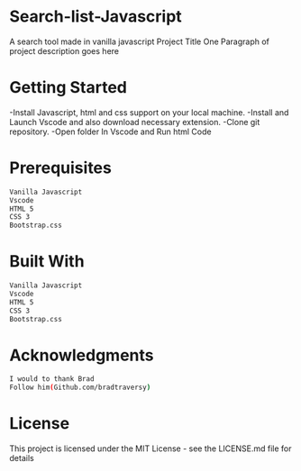 # Search-list-Javascript
A search tool made in vanilla javascript
Project Title
One Paragraph of project description goes here

# Getting Started
-Install Javascript, html and css support on your local machine.
-Install and Launch Vscode and also download necessary extension.
-Clone git repository.
-Open folder In Vscode and Run html Code

# Prerequisites
```bash
Vanilla Javascript
Vscode
HTML 5
CSS 3
Bootstrap.css
```


# Built With
```bash
Vanilla Javascript
Vscode
HTML 5
CSS 3
Bootstrap.css
```

# Acknowledgments
```bash
I would to thank Brad
Follow him(Github.com/bradtraversy)
```

# License
This project is licensed under the MIT License - see the LICENSE.md file for details
